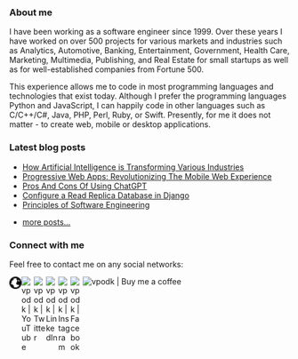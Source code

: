 ### About me

I have been working as a software engineer since 1999. Over these years I have worked on over 500 projects for various markets and industries such as Analytics, Automotive, Banking, Entertainment, Government, Health Care, Marketing, Multimedia, Publishing, and Real Estate for small startups as well as for well-established companies from Fortune 500.

This experience allows me to code in most programming languages and technologies that exist today. Although I prefer the programming languages Python and JavaScript, I can happily code in other languages such as C/C++/C#, Java, PHP, Perl, Ruby, or Swift. Presently, for me it does not matter - to create web, mobile or desktop applications.

### Latest blog posts

<!-- BLOG-POST-LIST:START -->
- [How Artificial Intelligence is Transforming Various Industries](https://vpodk.medium.com/how-artificial-intelligence-is-transforming-various-industries-ed10f86e57c4?source=rss-22947912adc0------2)
- [Progressive Web Apps: Revolutionizing The Mobile Web Experience](https://vpodk.medium.com/pwa-revolutionizing-the-mobile-web-experience-a8586b17e2f4?source=rss-22947912adc0------2)
- [Pros And Cons Of Using ChatGPT](https://vpodk.medium.com/pros-and-cons-of-using-chatgpt-ceb854dbd452?source=rss-22947912adc0------2)
- [Configure a Read Replica Database in Django](https://towardsdatascience.com/configure-a-read-replica-database-in-django-b0d54ec897f1?source=rss-22947912adc0------2)
- [Principles of Software Engineering](https://vpodk.medium.com/principles-of-software-engineering-6b702faf74a6?source=rss-22947912adc0------2)
<!-- BLOG-POST-LIST:END -->
- [more posts...](https://medium.com/@vpodk)

### Connect with me
Feel free to contact me on any social networks:

[<img align="left" alt="vpodk.com" width="22px" src="https://raw.githubusercontent.com/iconic/open-iconic/master/svg/globe.svg" />][website]
[<img align="left" alt="vpodk | YouTube" width="22px" src="https://cdn.jsdelivr.net/npm/simple-icons@v3/icons/youtube.svg" />][youtube]
[<img align="left" alt="vpodk | Twitter" width="22px" src="https://cdn.jsdelivr.net/npm/simple-icons@v3/icons/twitter.svg" />][twitter]
[<img align="left" alt="vpodk | LinkedIn" width="22px" src="https://cdn.jsdelivr.net/npm/simple-icons@v3/icons/linkedin.svg" />][linkedin]
[<img align="left" alt="vpodk | Instagram" width="22px" src="https://cdn.jsdelivr.net/npm/simple-icons@v3/icons/instagram.svg" />][instagram]
[<img align="left" alt="vpodk | Facebook" width="22px" src="https://cdn.jsdelivr.net/npm/simple-icons@v3/icons/facebook.svg" />][facebook]
[<img align="left" alt="vpodk | Buy me a coffee" height="24px" src="https://cdn.buymeacoffee.com/buttons/default-yellow.png" />][buymeacoffee]
<br>

<!-- Meta data -->
[website]: https://vpodk.com
[twitter]: https://twitter.com/vpodk
[youtube]: https://youtube.com/@vpodk
[instagram]: https://instagram.com/vpodk
[linkedin]: https://linkedin.com/in/vpodk
[facebook]: https://facebook.com/vpodk
[buymeacoffee]: https://www.buymeacoffee.com/vpodk
